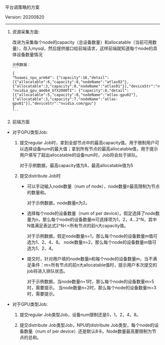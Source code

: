 平台调策略的方案

Version: 20200820

---

1.	资源采集方面:

    改进为采集每个node的capacity（总设备数量）和allocatable（当前可用数量），存入mysql，然后提供接口给前端请求，这样前端就知道每个node的具体设备数量情况

        示例数据：
        ```
        {
        "huawei_npu_arm64": {"capacity":16,"detail":[{"allocatable":6,"capacity":8,"nodeName":"atlas02"},{"allocatable":3,"capacity":8,"nodeName":"atlas01"}],"deviceStr":"npu.huawei.com/NPU"},
        "nvidia_gpu_amd64_GTX2080TI": {"capacity":8,"detail":[{"allocatable":5,"capacity":8,"nodeName":"atlas-gpu02"},{"allocatable":3,"capacity":7,"nodeName":"atlas-gpu01"}],"deviceStr":"nvidia.com/gpu"}
        }
        ```

2.	前端方面

* 对于GPU类型Job: 

    1. 提交regular Job时，拿到全部节点中的最高capacity值，用于限制用户可以选择设备num的最大值；拿到所有节点的最高allocatable值，用于提示用户填写了超出allocatable的设备num时，Job将会处于排队。

        对于示例数据，最高capacity值为8，最高allocatable值为5

    2. 提交distribute Job时

        + 可以手动输入node数量（num of node），node数量n最高限制为节点的数量和。

            对于示例数据，node数量n为2。

        + 选择每个node的设备数量（num of per device）。假定选择了node数量为n，那么每个node的设备数量m可选择项为1，2，4…2^N，其中N值满足表达式2^N<=所有节点的前n大capacity值。

            对于示例数据，假定node数量n=1，那么每个node的设备数量m值可选为1、2、4、8。
            node数量n=2，那么每个node的设备数量m值可选为1、2、4。

        + 提交时，针对用户填的node数量n和每个node的设备数量m，当不满足条件：m>所有节点的前n大allocatable值时，提示用户本次提交的job将进入排队状态。

            对于示例数据，当node数量n=1时，那么每个node的设备数量m>5时，需要提示。
            当node数量n=2时，那么每个node的设备数量m>3时，需要提示。

* 对于GPU类型Job: 

    1. 提交regular Job类型Job，设备num限制还是0，1，2，4，8。

    2. 提交distribute Job类型Job，NPU的distribute Job类型，每个node的设备数量（num of per device）还是默认8卡。Node数量最高要限制为节点的总和。
